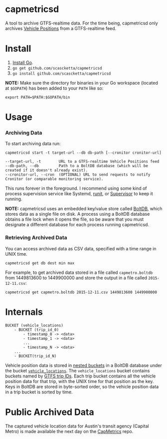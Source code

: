 # capmetricsd

A tool to archive GTFS-realtime data. For the time being, capmetricsd only archives [Vehicle Positions](https://developers.google.com/transit/gtfs-realtime/reference#VehiclePosition) from a GTFS-realtime feed.

# Install

1. [Install Go](https://golang.org/doc/install).
2. `go get github.com/scascketta/capmetricsd`
3. `go install github.com/scascketta/capmetricsd`

**NOTE:** Make sure the directory for binaries in your Go workspace (located at `$GOPATH`) has been added to your `PATH` like so:

`export PATH=$PATH:$GOPATH/bin`

# Usage

### Archiving Data

To start archiving data run:
```
capmetricsd start -t target-url --db db-path [--cronitor cronitor-url]
```

```
--target-url, -t 		URL to a GTFS-realtime Vehicle Positions feed
--db-path, --db 		Path to a BoltDB database (which will be created if it doesn't already exist).
--cronitor-url, --cron 	(OPTIONAL) URL to send requests to notify Cronitor (or comparable monitoring service).
```

This runs forever in the foreground. I recommend using some kind of process supervision service like Systemd, [runit](http://smarden.org/runit/), or [Supervisor](http://supervisord.org/) to keep it running.

**NOTE:** capmetricsd uses an embedded key/value store called [BoltDB](https://github.com/boltdb/bolt), which stores data as a single file on disk. A process using a BoltDB database obtains a file lock when it opens the file, so be aware that you must designate a different database for each process running capmetricsd.

### Retrieving Archived Data

You can access archived data as CSV data, specified with a time range in UNIX time.

```
capmetricsd get db dest min max
```

For example, to get archived data stored in a file called `capmetro.boltdb` from 1449813600 to 1449900000 and store the output in a file called `2015-12-11.csv`:

```
capmetricsd get capmetro.boltdb 2015-12-11.csv 1449813600 1449900000
```

# Internals

```
BUCKET (vehicle_locations)
    - BUCKET (trip_id_0)
        - timestamp_0 -> <data>
        - timestamp_1 -> <data>
        ...
        - timestamp_N -> <data>
    ...
    - BUCKET(trip_id_N)
```

Vehicle position data is stored in [nested buckets](https://github.com/boltdb/bolt/blob/f27abf2cc7fc695b13a06b0d6d7149125730b35b/README.md#nested-buckets) in a BoltDB database under the bucket [`vehicle_locations`](https://github.com/scascketta/capmetricsd/blob/05583538fdfac12c393ddcb7ee2250407842e43c/daemon/daemon.go#L14). The `vehicle_locations` bucket contains buckets named by [GTFS trip IDs](https://developers.google.com/transit/gtfs/reference#tripstxt). Each trip bucket contains all the vehicle position data for that trip, with the UNIX time for that position as the key. Keys in BoltDB are stored in byte-sorted order, so the vehicle position data in a trip bucket is sorted by time.

# Public Archived Data

The captured vehicle location data for Austin's transit agency (Capital Metro) is made available the next day on the [CapMetrics](https://github.com/scascketta/CapMetrics) repo.
